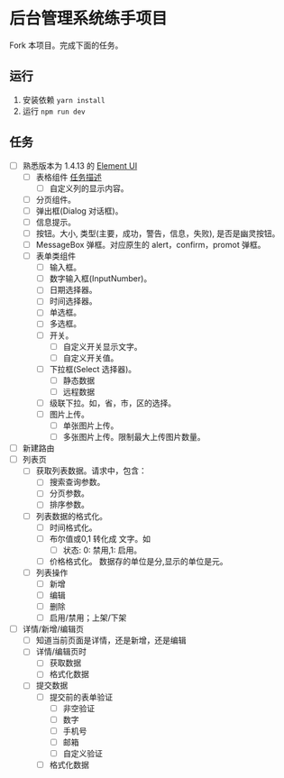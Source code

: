 # 后台管理系统练手项目
Fork 本项目。完成下面的任务。

## 运行
1. 安装依赖 `yarn install`
1. 运行 `npm run dev`

## 任务
* [ ] 熟悉版本为 1.4.13 的 [Element UI](http://element-cn.eleme.io/1.4/#/zh-CN/)
  * [ ] 表格组件 [任务描述](task/component/table.md)
    * [ ] 自定义列的显示内容。
  * [ ] 分页组件。
  * [ ] 弹出框(Dialog 对话框)。
  * [ ] 信息提示。
  * [ ] 按钮。大小, 类型(主要，成功，警告，信息，失败), 是否是幽灵按钮。
  * [ ] MessageBox 弹框。对应原生的 alert，confirm，promot 弹框。
  * [ ] 表单类组件
    * [ ] 输入框。
    * [ ] 数字输入框(InputNumber)。
    * [ ] 日期选择器。
    * [ ] 时间选择器。
    * [ ] 单选框。
    * [ ] 多选框。
    * [ ] 开关。
      * [ ] 自定义开关显示文字。
      * [ ] 自定义开关值。
    * [ ] 下拉框(Select 选择器)。
      * [ ] 静态数据
      * [ ] 远程数据
    * [ ] 级联下拉。如，省，市，区的选择。
    * [ ] 图片上传。
      * [ ] 单张图片上传。
      * [ ] 多张图片上传。限制最大上传图片数量。
* [ ] 新建路由
* [ ] 列表页
  * [ ] 获取列表数据。请求中，包含：
    * [ ] 搜索查询参数。
    * [ ] 分页参数。
    * [ ] 排序参数。
  * [ ] 列表数据的格式化。
    * [ ] 时间格式化。
    * [ ] 布尔值或0,1 转化成 文字。如
      * [ ] 状态: 0: 禁用,1: 启用。
    * [ ] 价格格式化。 数据存的单位是分,显示的单位是元。
  * [ ] 列表操作
    * [ ] 新增
    * [ ] 编辑
    * [ ] 删除
    * [ ] 启用/禁用；上架/下架
* [ ] 详情/新增/编辑页
  * [ ] 知道当前页面是详情，还是新增，还是编辑
  * [ ] 详情/编辑页时
    * [ ] 获取数据
    * [ ] 格式化数据
  * [ ] 提交数据
    * [ ] 提交前的表单验证
      * [ ] 非空验证
      * [ ] 数字
      * [ ] 手机号
      * [ ] 邮箱
      * [ ] 自定义验证
    * [ ] 格式化数据
